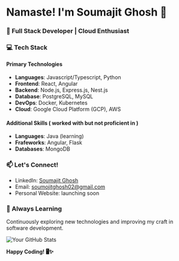 # Namaste!  I'm Soumajit Ghosh 👋

### 🚀 Full Stack Developer | Cloud Enthusiast 

### 💻 Tech Stack

#### Primary Technologies
- **Languages**: Javascript/Typescript, Python
- **Frontend**: React, Angular
- **Backend**: Node.js, Express.js, Nest.js
- **Database**: PostgreSQL, MySQL
- **DevOps**: Docker, Kubernetes
- **Cloud**: Google Cloud Platform (GCP), AWS

#### Additional Skills ( worked with but not proficient in )
- **Languages**: Java (learning)
- **Frafeworks**: Angular, Flask
- **Databases**: MongoDB

### 📫 Let's Connect!
- LinkedIn: [Soumajit Ghosh](https://www.linkedin.com/in/soumajit-ghosh/)
- Email: soumojitghosh02@gmail.com
- Personal Website: launching soon

### 🌱 Always Learning
Continuously exploring new technologies and improving my craft in software development.

![Your GitHub Stats](https://github-readme-stats.vercel.app/api?username=Soumajit2004&show_icons=true)

**Happy Coding! 🖥️✨**